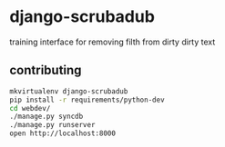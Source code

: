 # django-scrubadub
training interface for removing filth from dirty dirty text


## contributing

```sh
mkvirtualenv django-scrubadub
pip install -r requirements/python-dev
cd webdev/
./manage.py syncdb
./manage.py runserver
open http://localhost:8000
```
